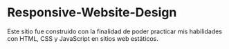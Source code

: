 # Responsive-Website-Design
Este sitio fue construido con la finalidad de poder practicar mis habilidades con HTML, CSS y JavaScript en sitios web estáticos.
